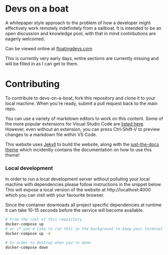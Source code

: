 # Devs on a boat

A whitepaper style approach to the problem of how a developer might effectively work remotely indefinitely from a sailboat. It is intended to be an open discussion and knowledge pool, with that in mind contributions are eagerly welcomed.

Can be viewed online at [floatingdevs.com](www.floatingdevs.com)

This is currently very early days, entire sections are currently missing and will be filled in as I can get to them.

# Contributing

To contribute to devs-on-a-boat, fork this repository and clone it to your local machine. When you're ready, submit a pull request back to the main repo.

You can use a variety of markdown editors to work on this content. Some of the more popular extensions for Visual Studio Code are [listed here](https://code.visualstudio.com/docs/languages/markdown). However, even without an extension, you can press Ctrl-Shift-V to preview changes to a markdown file within VS Code.

This website uses [Jekyll](https://jekyllrb.com/) to build the website, along with the [just-the-docs theme](https://pmarsceill.github.io/just-the-docs/) which incidently contains the documentation on how to use this theme!

### Local development
In order to run a local development server without polluting your local machine with dependencies please follow instructions in the snippet below. This will expose a local version of the website at http://localhost:4000 which you can visit with your favourite browser.

Since the container downloads all project specific dependencies at runtime it can take 10-15 seconds before the service will become available.

```bash
# From the root of this repository
docker-compose up
# or if you'd like to run this in the background to keep your terminal
docker-compose up -d

# In order to destroy when you're done
docker-compose down
```